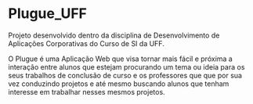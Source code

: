 # Plugue_UFF
Projeto desenvolvido dentro da disciplina de Desenvolvimento de Aplicações Corporativas do Curso de SI da UFF.

O Plugue é uma Aplicação Web que visa tornar mais fácil e próxima a interação entre alunos que estejam procurando um tema ou ideia para os seus trabalhos de conclusão de curso e os professores que que por sua vez conduzindo projetos e até mesmo buscando alunos que tenham interesse em trabalhar nesses mesmos projetos.
